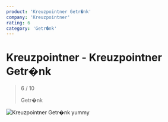 ```yaml
---
product: 'Kreuzpointner Getr�nk'
company: 'Kreuzpointner'
rating: 6
category: 'Getr�nk'
---
```


# Kreuzpointner - Kreuzpointner Getr�nk
>
> 6 / 10
>
> Getr�nk

![Kreuzpointner Getr�nk](assets\kreuzpointner-kreuzpointner-getr�nk-9e4f9548-27a2-4950-a402-92b3a5b439ed.jpg)
yummy
